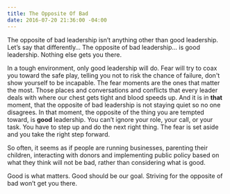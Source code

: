 ```yaml
---
title: The Opposite Of Bad
date: 2016-07-20 21:36:00 -04:00
---
```


The opposite of bad leadership isn’t anything other than good leadership. Let’s say that differently… The opposite of bad leadership... is good leadership. Nothing else gets you there. 

In a tough environment, only good leadership will do. Fear will try to coax you toward the safe play, telling you not to risk the chance of failure, don't show yourself to be incapable. The fear moments are the ones that matter the most. Those places and conversations and conflicts that every leader deals with where our chest gets tight and blood speeds up. And it is in **that** moment, that the opposite of bad leadership is not staying quiet so no one disagrees. In that moment, the opposite of the thing you are tempted toward, is **good** leadership. You can’t ignore your role, your call, or your task. You have to step up and do the next right thing. The fear is set aside and you take the right step forward. 

So often, it seems as if people are running businesses, parenting their children, interacting with donors and implementing public policy based on what they think will not be bad, rather than considering what is good.

Good is what matters. Good should be our goal. Striving for the opposite of bad won’t get you there. 

 